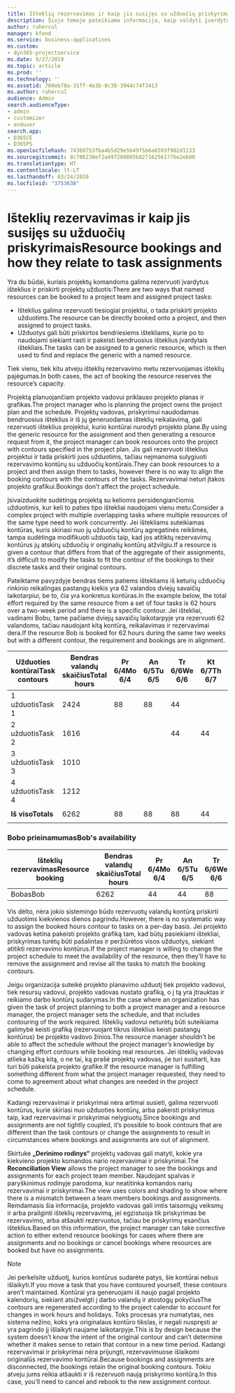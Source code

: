 ```yaml
---
title: Išteklių rezervavimas ir kaip jis susijęs su užduočių priskyrimais
description: Šioje temoje pateikiama informacija, kaip valdyti įvardytus išteklius, išteklių rezervavimus ir užduočių priskyrimus bei paaiškinama, kaip jie susieti.
author: ruhercul
manager: kfend
ms.service: business-applications
ms.custom:
- dyn365-projectservice
ms.date: 9/27/2019
ms.topic: article
ms.prod: ''
ms.technology: ''
ms.assetid: 700eb78a-31ff-4e3b-8c38-3944c74f3413
ms.author: ruhercul
audience: Admin
search.audienceType:
- admin
- customizer
- enduser
search.app:
- D365CE
- D365PS
ms.openlocfilehash: 74369753fba4b5d29e5b49f5b6a6593f902d1133
ms.sourcegitcommit: 8c786230ef2a497280885b827162561776e2eb00
ms.translationtype: HT
ms.contentlocale: lt-LT
ms.lasthandoff: 03/24/2020
ms.locfileid: "3753638"
---
```

# <a name="resource-bookings-and-how-they-relate-to-task-assignments"></a><span data-ttu-id="fe1a7-103">Išteklių rezervavimas ir kaip jis susijęs su užduočių priskyrimais</span><span class="sxs-lookup"><span data-stu-id="fe1a7-103">Resource bookings and how they relate to task assignments</span></span>


<span data-ttu-id="fe1a7-104">Yra du būdai, kuriais projektų komandoms galima rezervuoti įvardytus išteklius ir priskirti projektų užduotis:</span><span class="sxs-lookup"><span data-stu-id="fe1a7-104">There are two ways that named resources can be booked to a project team and assigned project tasks:</span></span>

- <span data-ttu-id="fe1a7-105">Išteklius galima rezervuoti tiesiogiai projektui, o tada priskirti projekto užduotims.</span><span class="sxs-lookup"><span data-stu-id="fe1a7-105">The resource can be directly booked onto a project, and then assigned to project tasks.</span></span>
- <span data-ttu-id="fe1a7-106">Užduotys gali būti priskirtos bendriesiems ištekliams, kurie po to naudojami siekiant rasti ir pakeisti bendruosius išteklius įvardytais ištekliais.</span><span class="sxs-lookup"><span data-stu-id="fe1a7-106">The tasks can be assigned to a generic resource, which is then used to find and replace the generic with a named resource.</span></span> 

<span data-ttu-id="fe1a7-107">Tiek vienu, tiek kitu atveju išteklių rezervavimo metu rezervuojamas išteklių pajėgumas.</span><span class="sxs-lookup"><span data-stu-id="fe1a7-107">In both cases, the act of booking the resource reserves the resource’s capacity.</span></span>

<span data-ttu-id="fe1a7-108">Projektą planuojančiam projekto vadovui priklauso projekto planas ir grafikas.</span><span class="sxs-lookup"><span data-stu-id="fe1a7-108">The project manager who is planning the project owns the project plan and the schedule.</span></span> <span data-ttu-id="fe1a7-109">Projektų vadovas, priskyrimui naudodamas bendruosius išteklius ir iš jų generuodamas išteklių reikalavimą, gali rezervuoti išteklius projektui, kurio kontūrai nurodyti projekto plane.</span><span class="sxs-lookup"><span data-stu-id="fe1a7-109">By using the generic resource for the assignment and then generating a resource request from it, the project manager can book resources onto the project with contours specified in the project plan.</span></span> <span data-ttu-id="fe1a7-110">Jis gali rezervuoti išteklius projektui ir tada priskirti juos užduotims, tačiau neįmanoma sulygiuoti rezervavimo kontūrų su užduočių kontūrais.</span><span class="sxs-lookup"><span data-stu-id="fe1a7-110">They can book resources to a project and then assign them to tasks, however there is no way to align the booking contours with the contours of the tasks.</span></span> <span data-ttu-id="fe1a7-111">Rezervavimai neturi įtakos projekto grafikui.</span><span class="sxs-lookup"><span data-stu-id="fe1a7-111">Bookings don't affect the project schedule.</span></span>

<span data-ttu-id="fe1a7-112">Įsivaizduokite sudėtingą projektą su keliomis persidengiančiomis užduotimis, kur keli to paties tipo ištekliai naudojami vienu metu.</span><span class="sxs-lookup"><span data-stu-id="fe1a7-112">Consider a complex project with multiple overlapping tasks where multiple resources of the same type need to work concurrently.</span></span> <span data-ttu-id="fe1a7-113">Jei ištekliams suteikiamas kontūras, kuris skiriasi nuo jų užduočių kontūrų agregatinės reikšmės, tampa sudėtinga modifikuoti užduotis taip, kad jos atitiktų rezervavimų kontūrus jų atskirų užduočių ir originalių kontūrų atžvilgiu.</span><span class="sxs-lookup"><span data-stu-id="fe1a7-113">If a resource is given a contour that differs from that of the aggregate of their assignments, it’s difficult to modify the tasks to fit the contour of the bookings to their discrete tasks and their original contours.</span></span>

<span data-ttu-id="fe1a7-114">Pateiktame pavyzdyje bendras tiems patiems ištekliams iš keturių užduočių rinkinio reikalingas pastangų kiekis yra 62 valandos dviejų savaičių laikotarpiui, be to, čia yra konkretus kontūras.</span><span class="sxs-lookup"><span data-stu-id="fe1a7-114">In the example below, the total effort required by the same resource from a set of four tasks is 62 hours over a two-week period and there is a specific contour.</span></span> <span data-ttu-id="fe1a7-115">Jei ištekliai, vadinami Bobu, tame pačiame dviejų savaičių laikotarpyje yra rezervuoti 62 valandoms, tačiau naudojant kitą kontūrą, reikalavimas ir rezervavimai dera.</span><span class="sxs-lookup"><span data-stu-id="fe1a7-115">If the resource Bob is booked for 62 hours during the same two weeks but with a different contour, the requirement and bookings are in alignment.</span></span>

| <span data-ttu-id="fe1a7-116">**Užduoties kontūrai**</span><span class="sxs-lookup"><span data-stu-id="fe1a7-116">**Task contours**</span></span>    | <span data-ttu-id="fe1a7-117">**Bendras valandų skaičius**</span><span class="sxs-lookup"><span data-stu-id="fe1a7-117">**Total hours**</span></span> | <span data-ttu-id="fe1a7-118">Pr 6/4</span><span class="sxs-lookup"><span data-stu-id="fe1a7-118">Mo 6/4</span></span> | <span data-ttu-id="fe1a7-119">An 6/5</span><span class="sxs-lookup"><span data-stu-id="fe1a7-119">Tu 6/5</span></span> | <span data-ttu-id="fe1a7-120">Tr 6/6</span><span class="sxs-lookup"><span data-stu-id="fe1a7-120">We 6/6</span></span> | <span data-ttu-id="fe1a7-121">Kt 6/7</span><span class="sxs-lookup"><span data-stu-id="fe1a7-121">Th 6/7</span></span> | <span data-ttu-id="fe1a7-122">Pn 6/8</span><span class="sxs-lookup"><span data-stu-id="fe1a7-122">Fr 6/8</span></span> | <span data-ttu-id="fe1a7-123">Št 6/9</span><span class="sxs-lookup"><span data-stu-id="fe1a7-123">Sa 6/9</span></span> | <span data-ttu-id="fe1a7-124">Sk 6/10</span><span class="sxs-lookup"><span data-stu-id="fe1a7-124">Su 6/10</span></span> | <span data-ttu-id="fe1a7-125">Pr 6/11</span><span class="sxs-lookup"><span data-stu-id="fe1a7-125">Mo 6/11</span></span> | <span data-ttu-id="fe1a7-126">An 6/12</span><span class="sxs-lookup"><span data-stu-id="fe1a7-126">Tu 6/12</span></span> | <span data-ttu-id="fe1a7-127">Tr 6/13</span><span class="sxs-lookup"><span data-stu-id="fe1a7-127">We 6/13</span></span> | <span data-ttu-id="fe1a7-128">Kt 6/14</span><span class="sxs-lookup"><span data-stu-id="fe1a7-128">Th 6/14</span></span> | <span data-ttu-id="fe1a7-129">Pn 6/15</span><span class="sxs-lookup"><span data-stu-id="fe1a7-129">Fr 6/15</span></span> |
|----------------------|-----------------|--------|--------|--------|--------|--------|--------|---------|---------|---------|---------|---------|---------|
| <span data-ttu-id="fe1a7-130">1 užduotis</span><span class="sxs-lookup"><span data-stu-id="fe1a7-130">Task 1</span></span>               | <span data-ttu-id="fe1a7-131">24</span><span class="sxs-lookup"><span data-stu-id="fe1a7-131">24</span></span>              | <span data-ttu-id="fe1a7-132">8</span><span class="sxs-lookup"><span data-stu-id="fe1a7-132">8</span></span>      | <span data-ttu-id="fe1a7-133">8</span><span class="sxs-lookup"><span data-stu-id="fe1a7-133">8</span></span>      | <span data-ttu-id="fe1a7-134">4</span><span class="sxs-lookup"><span data-stu-id="fe1a7-134">4</span></span>      |        |        |        |         |         |         | <span data-ttu-id="fe1a7-135">4</span><span class="sxs-lookup"><span data-stu-id="fe1a7-135">4</span></span>       |         |         |
| <span data-ttu-id="fe1a7-136">2 užduotis</span><span class="sxs-lookup"><span data-stu-id="fe1a7-136">Task 2</span></span>               | <span data-ttu-id="fe1a7-137">16</span><span class="sxs-lookup"><span data-stu-id="fe1a7-137">16</span></span>              |        |        | <span data-ttu-id="fe1a7-138">4</span><span class="sxs-lookup"><span data-stu-id="fe1a7-138">4</span></span>      | <span data-ttu-id="fe1a7-139">4</span><span class="sxs-lookup"><span data-stu-id="fe1a7-139">4</span></span>      |        |        |         | <span data-ttu-id="fe1a7-140">8</span><span class="sxs-lookup"><span data-stu-id="fe1a7-140">8</span></span>       |         |         |         |         |
| <span data-ttu-id="fe1a7-141">3 užduotis</span><span class="sxs-lookup"><span data-stu-id="fe1a7-141">Task 3</span></span>               | <span data-ttu-id="fe1a7-142">10</span><span class="sxs-lookup"><span data-stu-id="fe1a7-142">10</span></span>              |        |        |        |        | <span data-ttu-id="fe1a7-143">4</span><span class="sxs-lookup"><span data-stu-id="fe1a7-143">4</span></span>      |        |         |         | <span data-ttu-id="fe1a7-144">4</span><span class="sxs-lookup"><span data-stu-id="fe1a7-144">4</span></span>       |         | <span data-ttu-id="fe1a7-145">2</span><span class="sxs-lookup"><span data-stu-id="fe1a7-145">2</span></span>       |         |
| <span data-ttu-id="fe1a7-146">4 užduotis</span><span class="sxs-lookup"><span data-stu-id="fe1a7-146">Task 4</span></span>               | <span data-ttu-id="fe1a7-147">12</span><span class="sxs-lookup"><span data-stu-id="fe1a7-147">12</span></span>              |        |        |        |        |        |        |         |         |         | <span data-ttu-id="fe1a7-148">4</span><span class="sxs-lookup"><span data-stu-id="fe1a7-148">4</span></span>       |         | <span data-ttu-id="fe1a7-149">8</span><span class="sxs-lookup"><span data-stu-id="fe1a7-149">8</span></span>       |
|                      |                 |        |        |        |        |        |        |         |         |         |         |         |         |
| <span data-ttu-id="fe1a7-150">**Iš viso**</span><span class="sxs-lookup"><span data-stu-id="fe1a7-150">**Totals**</span></span>           | <span data-ttu-id="fe1a7-151">62</span><span class="sxs-lookup"><span data-stu-id="fe1a7-151">62</span></span>              | <span data-ttu-id="fe1a7-152">8</span><span class="sxs-lookup"><span data-stu-id="fe1a7-152">8</span></span>      | <span data-ttu-id="fe1a7-153">8</span><span class="sxs-lookup"><span data-stu-id="fe1a7-153">8</span></span>      | <span data-ttu-id="fe1a7-154">8</span><span class="sxs-lookup"><span data-stu-id="fe1a7-154">8</span></span>      | <span data-ttu-id="fe1a7-155">4</span><span class="sxs-lookup"><span data-stu-id="fe1a7-155">4</span></span>      | <span data-ttu-id="fe1a7-156">4</span><span class="sxs-lookup"><span data-stu-id="fe1a7-156">4</span></span>      |        |         | <span data-ttu-id="fe1a7-157">8</span><span class="sxs-lookup"><span data-stu-id="fe1a7-157">8</span></span>       | <span data-ttu-id="fe1a7-158">4</span><span class="sxs-lookup"><span data-stu-id="fe1a7-158">4</span></span>       | <span data-ttu-id="fe1a7-159">8</span><span class="sxs-lookup"><span data-stu-id="fe1a7-159">8</span></span>       | <span data-ttu-id="fe1a7-160">2</span><span class="sxs-lookup"><span data-stu-id="fe1a7-160">2</span></span>       | <span data-ttu-id="fe1a7-161">8</span><span class="sxs-lookup"><span data-stu-id="fe1a7-161">8</span></span>       |
|                      |                 |        |        |        |        |        |        |         |         |         |         |

### <a name="bobs-availability"></a><span data-ttu-id="fe1a7-162">Bobo prieinamumas</span><span class="sxs-lookup"><span data-stu-id="fe1a7-162">Bob's availability</span></span>
| <span data-ttu-id="fe1a7-163">**Išteklių rezervavimas**</span><span class="sxs-lookup"><span data-stu-id="fe1a7-163">**Resource   booking**</span></span> | <span data-ttu-id="fe1a7-164">**Bendras valandų skaičius**</span><span class="sxs-lookup"><span data-stu-id="fe1a7-164">**Total hours**</span></span> | <span data-ttu-id="fe1a7-165">Pr 6/4</span><span class="sxs-lookup"><span data-stu-id="fe1a7-165">Mo 6/4</span></span> | <span data-ttu-id="fe1a7-166">An 6/5</span><span class="sxs-lookup"><span data-stu-id="fe1a7-166">Tu 6/5</span></span> | <span data-ttu-id="fe1a7-167">Tr 6/6</span><span class="sxs-lookup"><span data-stu-id="fe1a7-167">We 6/6</span></span> | <span data-ttu-id="fe1a7-168">Kt 6/7</span><span class="sxs-lookup"><span data-stu-id="fe1a7-168">Th 6/7</span></span> | <span data-ttu-id="fe1a7-169">Pn 6/8</span><span class="sxs-lookup"><span data-stu-id="fe1a7-169">Fr 6/8</span></span> | <span data-ttu-id="fe1a7-170">Št 6/9</span><span class="sxs-lookup"><span data-stu-id="fe1a7-170">Sa 6/9</span></span> | <span data-ttu-id="fe1a7-171">Sk 6/10</span><span class="sxs-lookup"><span data-stu-id="fe1a7-171">Su 6/10</span></span> | <span data-ttu-id="fe1a7-172">Pr 6/11</span><span class="sxs-lookup"><span data-stu-id="fe1a7-172">Mo 6/11</span></span> | <span data-ttu-id="fe1a7-173">An 6/12</span><span class="sxs-lookup"><span data-stu-id="fe1a7-173">Tu 6/12</span></span> | <span data-ttu-id="fe1a7-174">Tr 6/13</span><span class="sxs-lookup"><span data-stu-id="fe1a7-174">We 6/13</span></span> | <span data-ttu-id="fe1a7-175">Kt 6/14</span><span class="sxs-lookup"><span data-stu-id="fe1a7-175">Th 6/14</span></span> | <span data-ttu-id="fe1a7-176">Pn 6/15</span><span class="sxs-lookup"><span data-stu-id="fe1a7-176">Fr 6/15</span></span> |
|------------------------|-----------------|--------|--------|--------|--------|--------|--------|---------|---------|---------|---------|---------|---------|
| <span data-ttu-id="fe1a7-177">Bobas</span><span class="sxs-lookup"><span data-stu-id="fe1a7-177">Bob</span></span>                    | <span data-ttu-id="fe1a7-178">62</span><span class="sxs-lookup"><span data-stu-id="fe1a7-178">62</span></span>              | <span data-ttu-id="fe1a7-179">4</span><span class="sxs-lookup"><span data-stu-id="fe1a7-179">4</span></span>      | <span data-ttu-id="fe1a7-180">4</span><span class="sxs-lookup"><span data-stu-id="fe1a7-180">4</span></span>      | <span data-ttu-id="fe1a7-181">8</span><span class="sxs-lookup"><span data-stu-id="fe1a7-181">8</span></span>      | <span data-ttu-id="fe1a7-182">8</span><span class="sxs-lookup"><span data-stu-id="fe1a7-182">8</span></span>      | <span data-ttu-id="fe1a7-183">8</span><span class="sxs-lookup"><span data-stu-id="fe1a7-183">8</span></span>      |        |         | <span data-ttu-id="fe1a7-184">4</span><span class="sxs-lookup"><span data-stu-id="fe1a7-184">4</span></span>       | <span data-ttu-id="fe1a7-185">4</span><span class="sxs-lookup"><span data-stu-id="fe1a7-185">4</span></span>       | <span data-ttu-id="fe1a7-186">8</span><span class="sxs-lookup"><span data-stu-id="fe1a7-186">8</span></span>       | <span data-ttu-id="fe1a7-187">8</span><span class="sxs-lookup"><span data-stu-id="fe1a7-187">8</span></span>       | <span data-ttu-id="fe1a7-188">6</span><span class="sxs-lookup"><span data-stu-id="fe1a7-188">6</span></span>       |

<span data-ttu-id="fe1a7-189">Vis dėlto, nėra jokio sistemingo būdo rezervuotų valandų kontūrą priskirti užduotims kiekvienos dienos pagrindu.</span><span class="sxs-lookup"><span data-stu-id="fe1a7-189">However, there is no systematic way to assign the booked hours contour to tasks on a per-day basis.</span></span> <span data-ttu-id="fe1a7-190">Jei projekto vadovas ketina pakeisti projekto grafiką tam, kad būtų pasiekiami ištekliai, priskyrimas turėtų būti pašalintas ir peržiūrėtos visos užduotys, siekiant atitikti rezervavimo kontūrus.</span><span class="sxs-lookup"><span data-stu-id="fe1a7-190">If the project manager is willing to change the project schedule to meet the availability of the resource, then they’ll have to remove the assignment and revise all the tasks to match the booking contours.</span></span>

<span data-ttu-id="fe1a7-191">Jeigu organizacija suteikė projekto planavimo užduotį tiek projekto vadovui, tiek resursų vadovui, projekto vadovas nustato grafiką, o į tą yra įtrauktas ir reikiamo darbo kontūrų sudarymas.</span><span class="sxs-lookup"><span data-stu-id="fe1a7-191">In the case where an organization has given the task of project planning to both a project manager and a resource manager, the project manager sets the schedule, and that includes contouring of the work required.</span></span> <span data-ttu-id="fe1a7-192">Išteklių vadovui neturėtų būti suteikiama galimybė keisti grafiką (rezervuojant tikrus išteklius keisti pastangų kontūrus) be projekto vadovo žinios.</span><span class="sxs-lookup"><span data-stu-id="fe1a7-192">The resource manager shouldn’t be able to affect the schedule without the project manager’s knowledge by changing effort contours while booking real resources.</span></span> <span data-ttu-id="fe1a7-193">Jei išteklių vadovas atlieka kažką kitą, o ne tai, ką prašė projektų vadovas, jie turi susitarti, kas turi būti pakeista projekto grafike.</span><span class="sxs-lookup"><span data-stu-id="fe1a7-193">If the resource manager is fulfilling something different from what the project manager requested, they need to come to agreement about what changes are needed in the project schedule.</span></span>

<span data-ttu-id="fe1a7-194">Kadangi rezervavimai ir priskyrimai nėra artimai susieti, galima rezervuoti kontūrus, kurie skiriasi nuo užduoties kontūrų, arba pakeisti priskyrimus taip, kad rezervavimai ir priskyrimai nelygiuotų.</span><span class="sxs-lookup"><span data-stu-id="fe1a7-194">Since bookings and assignments are not tightly coupled, it’s possible to book contours that are different than the task contours or change the assignments to result in circumstances where bookings and assignments are out of alignment.</span></span>

<span data-ttu-id="fe1a7-195">Skirtuke **„Derinimo rodinys“** projektų vadovas gali matyti, kokie yra kiekvieno projekto komandos nario rezervavimai ir priskyrimai.</span><span class="sxs-lookup"><span data-stu-id="fe1a7-195">The **Reconciliation View** allows the project manager to see the bookings and assignments for each project team member.</span></span> <span data-ttu-id="fe1a7-196">Naudojant spalvas ir paryškinimus rodinyje parodoma, kur neatitinka komandos narių rezervavimai ir priskyrimai.</span><span class="sxs-lookup"><span data-stu-id="fe1a7-196">The view uses colors and shading to show where there is a mismatch between a team members bookings and assignments.</span></span> <span data-ttu-id="fe1a7-197">Remdamasis šia informacija, projekto vadovas gali imtis taisomųjų veiksmų ir arba prailginti išteklių rezervavimą, jei egzistuoja tik priskyrimas be rezervavimo, arba atšaukti rezervuotus, tačiau be priskyrimų esančius išteklius.</span><span class="sxs-lookup"><span data-stu-id="fe1a7-197">Based on this information, the project manager can take corrective action to either extend resource bookings for cases where there are assignments and no bookings or cancel bookings where resources are booked but have no assignments.</span></span>

> [!NOTE]
> <span data-ttu-id="fe1a7-198">Jei perkelsite užduotį, kurios kontūrus sudarėte patys, šie kontūrai nebus išlaikyti.</span><span class="sxs-lookup"><span data-stu-id="fe1a7-198">If you move a task that you have contoured yourself, these contours aren’t maintained.</span></span> <span data-ttu-id="fe1a7-199">Kontūrai yra generuojami iš naujo pagal projekto kalendorių, siekiant atsižvelgti į darbo valandų ir atostogų pokyčius</span><span class="sxs-lookup"><span data-stu-id="fe1a7-199">The contours are regenerated according to the project calendar to account for changes in work hours and holidays.</span></span> <span data-ttu-id="fe1a7-200">Toks procesas yra numatytas, nes sistema nežino, koks yra originalaus kontūro tikslas, ir negali nuspręsti ar yra pagrindo jį išlaikyti naujame laikotarpyje.</span><span class="sxs-lookup"><span data-stu-id="fe1a7-200">This is by design because the system doesn’t know the intent of the original contour and can’t determine whether it makes sense to retain that contour in a new time period.</span></span> <span data-ttu-id="fe1a7-201">Kadangi rezervavimai ir priskyrimai nėra prijungti, rezervavimuose išlaikomi originalūs rezervavimo kontūrai.</span><span class="sxs-lookup"><span data-stu-id="fe1a7-201">Because bookings and assignments are disconnected, the bookings retain the original booking contours.</span></span> <span data-ttu-id="fe1a7-202">Tokiu atveju jums reikia atšaukti ir iš rezervuoti naują priskyrimo kontūrą.</span><span class="sxs-lookup"><span data-stu-id="fe1a7-202">In this case, you’ll need to cancel and rebook to the new assignment contour.</span></span>

